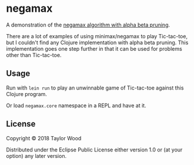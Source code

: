 # negamax

A demonstration of the [negamax algorithm with alpha beta pruning](https://en.wikipedia.org/wiki/Negamax#Negamax_with_alpha_beta_pruning).

There are a lot of examples of using minimax/negamax to play Tic-tac-toe,
but I couldn't find any Clojure implementation with alpha beta pruning.
This implementation goes one step further in that it can be used for problems
other than Tic-tac-toe.

## Usage

Run with `lein run` to play an unwinnable game of Tic-tac-toe against this Clojure program.

Or load `negamax.core` namespace in a REPL and have at it. 

## License

Copyright © 2018 Taylor Wood

Distributed under the Eclipse Public License either version 1.0 or (at
your option) any later version.
